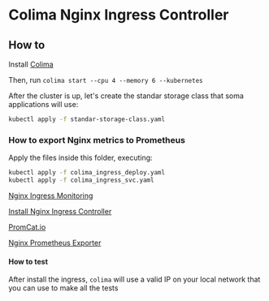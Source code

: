 # Colima Nginx Ingress Controller

## How to

Install [Colima](https://github.com/abiosoft/colima)

Then, run `colima start --cpu 4 --memory 6 --kubernetes`

After the cluster is up, let's create the standar storage class that soma applications will use:

```sh
kubectl apply -f standar-storage-class.yaml
```

### How to export Nginx metrics to Prometheus

Apply the files inside this folder, executing:

```sh
kubectl apply -f colima_ingress_deploy.yaml
kubectl apply -f colima_ingress_svc.yaml
```

[Nginx Ingress Monitoring](https://kubernetes.github.io/ingress-nginx/user-guide/monitoring/)

[Install Nginx Ingress Controller](https://kubernetes.github.io/ingress-nginx/deploy/)

[PromCat.io](https://promcat.io/apps/nginx)

[Nginx Prometheus Exporter](https://github.com/nginxinc/nginx-prometheus-exporter)

#### How to test

After install the ingress, `colima` will use a valid IP on your local network that you can use to make all the tests
